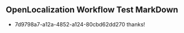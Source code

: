 ## OpenLocalization Workflow Test MarkDown
* 7d9798a7-a12a-4852-a124-80cbd62dd270 
thanks!<!--HONumber=Mar16_HO2-->
